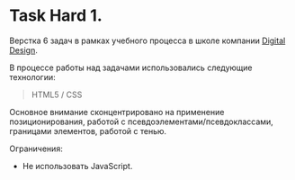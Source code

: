 # Task Hard 1.

Верстка 6 задач в рамках учебного процесса в школе компании [Digital Design](https://digdes.ru/).

В процессе работы над задачами использовались следующие технологии: 

> HTML5 / CSS

Основное внимание сконцентрировано на применение позиционирования, работой с псевдоэлементами/псевдоклассами, границами элементов, работой с тенью.  

Ограничения:
*   Не использовать JavaScript.
